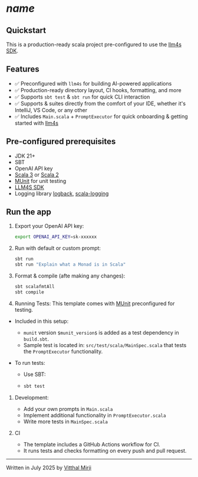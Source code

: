 $name$
=================

Quickstart
----------
This is a production-ready scala project pre-configured to use the [llm4s SDK](https://github.com/llm4s/llm4s).

Features
--------
- ✅ Preconfigured with `llm4s` for building AI-powered applications
- ✅ Production-ready directory layout, CI hooks, formatting, and more
- ✅ Supports `sbt test` & `sbt run` for quick CLI interaction
- ✅ Supports & suites directly from the comfort of your IDE, whether it's IntelliJ, VS Code, or any other
- ✅ Includes `Main.scala` + `PromptExecutor` for quick onboarding & getting started with [llm4s]

Pre-configured prerequisites
-----------
- JDK 21+
- SBT
- OpenAI API key
- [Scala 3][Scala 3] or [Scala 2][Scala 2]
- [MUnit] for unit testing
- [LLM4S SDK][llm4s]
- Logging library [logback][logback], [scala-logging][scala-logging]

Run the app
-----------
1. Export your OpenAI API key:
   ```bash
   export OPENAI_API_KEY=sk-xxxxxx
   ```

2. Run with default or custom prompt:
   ```bash
   sbt run
   sbt run "Explain what a Monad is in Scala"
   ```

3. Format & compile (afte making any changes):
   ```bash
   sbt scalafmtAll
   sbt compile
   ```
4. Running Tests: This template comes with [MUnit](https://scalameta.org/munit/) preconfigured for testing.

- Included in this setup:
  - `munit` version `$munit_version$` is added as a test dependency in `build.sbt`. 
  - Sample test is located in: `src/test/scala/MainSpec.scala` that tests the `PromptExecutor` functionality.

- To run tests:
  - Use SBT:
  - ```bash 
    sbt test
    ```
1. Development:
    - Add your own prompts in `Main.scala`
    - Implement additional functionality in `PromptExecutor.scala`
    - Write more tests in `MainSpec.scala`

2. CI
    - The template includes a GitHub Actions workflow for CI.
    - It runs tests and checks formatting on every push and pull request.

----------------
Written in July 2025 by [Vitthal Mirji]

[g8]: http://www.foundweekends.org/giter8/
[llm4s]: https://github.com/llm4s/llm4s
[Scala 3]: https://dotty.epfl.ch/
[Scala 2]: https://www.scala-lang.org/
[logback]: https://logback.qos.ch/
[scala-logging]: https://github.com/lightbend-labs/scala-logging
[MUnit]: https://scalameta.org/munit/
[Vitthal Mirji]: https://github.com/vim89
